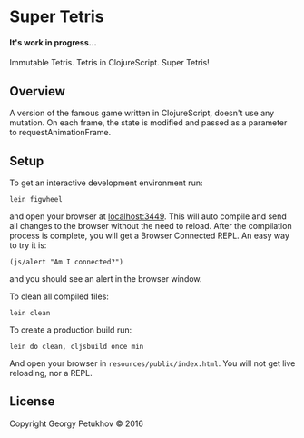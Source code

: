 # Super Tetris
#### It's work in progress...

Immutable Tetris. Tetris in ClojureScript. Super Tetris!

## Overview

A version of the famous game written in ClojureScript, doesn't use any mutation. On each frame, 
the state is modified and passed as a parameter to requestAnimationFrame. 

## Setup

To get an interactive development environment run:

    lein figwheel

and open your browser at [localhost:3449](http://localhost:3449/).
This will auto compile and send all changes to the browser without the
need to reload. After the compilation process is complete, you will
get a Browser Connected REPL. An easy way to try it is:

    (js/alert "Am I connected?")

and you should see an alert in the browser window.

To clean all compiled files:

    lein clean

To create a production build run:

    lein do clean, cljsbuild once min

And open your browser in `resources/public/index.html`. You will not
get live reloading, nor a REPL. 

## License

Copyright Georgy Petukhov © 2016
